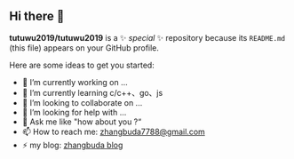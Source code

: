 ## Hi there 👋


**tutuwu2019/tutuwu2019** is a ✨ _special_ ✨ repository because its `README.md` (this file) appears on your GitHub profile.

Here are some ideas to get you started:

- 🔭 I’m currently working on ...
- 🌱 I’m currently learning c/c++、go、js
- 👯 I’m looking to collaborate on ...
- 🤔 I’m looking for help with ...
- 💬 Ask me like "how about you ?“
- 📫 How to reach me: zhangbuda7788@gmail.com
- ⚡ my blog: [zhangbuda blog](https://tutuwu2019.github.io/)

